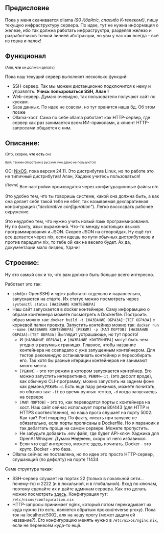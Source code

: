 ## Предисловие
Пока у меня скачивается ollama _(90 Кбайт/с, спасибо К-телеком!)_, пишу текущую инфраструктуру сервера. По идее, тут не нужна информация о железе, ибо так должна работать инфраструктра, разделяя железо и разработчиков тонкой линией абстракции, но увы у нас как всегда - всё из говна и палок!

## Функционал
<sub>(Аля, ***что*** он *должен* делать)</sub>

Пока наш текущий сервер выполняет несколько функций:

  - SSH-сервер. Так мы можем дистанционно подключится к нему и управлять. __Учись пользроваться SSH, Алан !__
  - Web-сервер. Думаю очевидно, так пользователи получают сайт по кускам.
  - База данных. По идее не совсем, но тут хранится наша бд. Об этом позже
  - Ollama-хост. Сама по себе ollama работает как HTTP-сервер, где сервер как раз занимается всем ИИ-приколами, а клиент HTTP-запросами общается с ним.
 

## Описание:

<sub>(Это, скорее, ***что*** **есть** он)</sub> 

<sub><sub>(Бля, такими оборотами в русском уже давно не пользуются)</sub></sub>

ОС: [NixOS](https://nixos.org/), пока версия 24.11. Это дистрибутив Linux, но по работе это не типичный дистрибутив! Алан, Хаджик учитесь пользоваться!

<sup>(Почти)</sup> Все настройки производятся через конфигурационные файлы *nix*. 

Это удобно тем, что ты говоришь системе, какой она должна быть, а как она делает себя такой тебя не ебёт, так называемая декларативная конфигурация (_"declarative configuration"_). Легко воссоздать рабочее окружение.

Это неудобно тем, что нужно учить новый язык программирования. \
Ну по факту, язык выражений. Что-то между настоящих языков программирования и JSON. Скорее JSON на стеоройдах. Ну ещё тут все делается через nix, если идешь по пути обычных дистрибутивов и против парадигм nix, то тебе ой как не весело будет. Ах да, документации мало пиздец. Удачи!

## Строение:

Ну это самый сок и то, что вам должно быть больше всего интересно.

Работает это так:

  - `sshd`(от OpenSSH) и `nginx` работают отдельно и параллельно, запускаются на старте. Их статус можно посмотреть через `systemctl status [НАЗВАНИЕ КОНТЕЙНЕРА]`
  - Наш сайт запускается в docker контейнере. Саму инфорамцию о образе контейнера можете посмотреть в Dockerfile. Построить образ можно так: `docker build -t [НАЗВАНИЕ ОБРАЗА]:[ТЕГ ОБРАЗА]` с корневой папки проекта. Запустить контейнер можно так: `docker run --name [НАЗВАНИЕ КОНТЕЙНЕРА] [РЕЖИМ] -p [МАП ПОРТОВ] [НАЗВАНИЕ ОБРАЗА]:[ТЕГ ОБРАЗА]` Выглядит устрашающе, но тут просто! 
    - И `[НАЗВАНИЕ ОБРАЗА]`, и `[НАЗВАНИЕ КОНТЕЙНЕРА]` могут быть чем угодно в разумных границах. Главное, чтобы название контейнера не совпадало с уже запущенным контейнером. Для тестов рекомендую останавливать контейнер и пересобирать его. Так хотя бы разные итерации контейнеров не занимают много места.
    - `[РЕЖИМ]` - это тот режим в котором запускается контейнер. Его можно запустить интерактивно, `РЕЖИМ=-it`, (это дефолт вроде), как обычную CLI-программу, можно запустить на заднем фоне как демона,`РЕЖИМ=-d`. Есть еще пару режимов, можете почитать, но обычно так: `-it` во время ручных тестов, `-d` когда запускаешь на сервере
    - `[МАП ПОРТОВ]` - это то, как переводятся порты с контейнера на хост. Наш сайт сейчас использует порты 80/443 (для HTTP и HTTPS соотвественно), но наша прога слушает на порту 5002. Как так? Port mapping. По факту, писать при запуске не обязательно, если порты прописаны в Dockerfile. Но я параноик и так дебаггать проще на самом сервере. Можете пропустить.
    - Не забудьте добавить .env файл, где будет API-ключ Хаджика для OpenAI Whisper. Думаю ~~Надеюсь~~, скоро от него избавимся.
    - Если что ещё интересно, можете [здесь](https://docs.docker.com/reference/dockerfile/) почитать. Docker - это круто. Docker - это база.
  - Ollama сейчас не поставлена, но по идее это просто HTTP-сервер, слушающий (по дефолту) на порте 11434
 
Сама структура такая:
  - SSH-сервер слушает на портах 22 (только в локальной сети... почему-то) и 2222 (и в локальной, и в глобальной). Вход по ключам, поэтому сделайте их и дайте админам сервера. Как это делать можно посмотреть [здесь](https://docs.github.com/en/authentication/connecting-to-github-with-ssh/generating-a-new-ssh-key-and-adding-it-to-the-ssh-agent). Конфигурация тут: `/etc/nixos/configuration.nix`
  - HTTP-запросы принимает nginx, который потом перекидывает их куда нужно (то есть, является обратым прокси/reverse proxy). Пока ток на localhost:5002, аля на нашу прогу (может дадим ей название?). Его конфигурацию менять нужно в `/etc/nixos/nginx.nix`, если не перенесём куда-то ещё.

